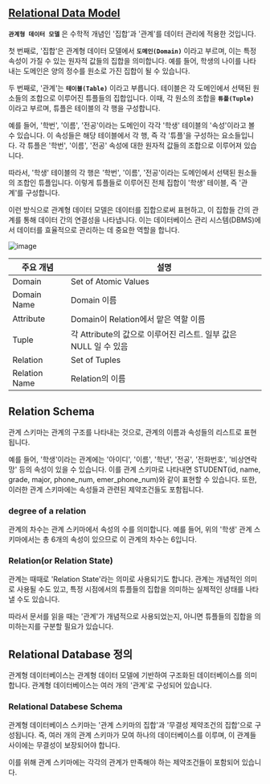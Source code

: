 ## [Relational Data Model](https://www.youtube.com/watch?v=gjcbqZjlXjM&list=PLcXyemr8ZeoREWGhhZi5FZs6cvymjIBVe&index=2)

**`관계형 데이터 모델`** 은 수학적 개념인 '집합'과 '관계'를 데이터 관리에 적용한 것입니다.

첫 번째로, '집합'은 관계형 데이터 모델에서 **`도메인(Domain)`** 이라고 부르며, 이는 특정 속성이 가질 수 있는 원자적 값들의 집합을 의미합니다. 예를 들어, 학생의 나이를 나타내는 도메인은 양의 정수를 원소로 가진 집합이 될 수 있습니다.

두 번째로, '관계'는 **`테이블(Table)`** 이라고 부릅니다. 테이블은 각 도메인에서 선택된 원소들의 조합으로 이루어진 튜플들의 집합입니다. 이때, 각 원소의 조합을 **`튜플(Tuple)`** 이라고 부르며, 튜플은 테이블의 각 행을 구성합니다.

예를 들어, '학번', '이름', '전공'이라는 도메인이 각각 '학생' 테이블의 '속성'이라고 볼 수 있습니다. 이 속성들은 해당 테이블에서 각 행, 즉 각 '튜플'을 구성하는 요소들입니다. 각 튜플은 '학번', '이름', '전공' 속성에 대한 원자적 값들의 조합으로 이루어져 있습니다.

따라서, '학생' 테이블의 각 행은 '학번', '이름', '전공'이라는 도메인에서 선택된 원소들의 조합인 튜플입니다. 이렇게 튜플들로 이루어진 전체 집합이 '학생' 테이블, 즉 '관계'를 구성합니다.

이런 방식으로 관계형 데이터 모델은 데이터를 집합으로써 표현하고, 이 집합들 간의 관계를 통해 데이터 간의 연결성을 나타냅니다. 이는 데이터베이스 관리 시스템(DBMS)에서 데이터를 효율적으로 관리하는 데 중요한 역할을 합니다.

![image](https://github.com/velyvelylovely/Database/assets/98696925/b1051876-802c-44ee-92e5-6af92b647d58)

| 주요 개념 | 설명 |
| --- | --- |
| Domain | Set of Atomic Values |  
| Domain Name | Domain 이름 |
| Attribute | Domain이 Relation에서 맡은 역할 이름 |
| Tuple | 각 Attribute의 값으로 이루어진 리스트. 일부 값은 NULL 일 수 있음 |
| Relation | Set of Tuples |
| Relation Name | Relation의 이름 |

## Relation Schema

관계 스키마는 관계의 구조를 나타내는 것으로, 관계의 이름과 속성들의 리스트로 표현됩니다. 

예를 들어, '학생'이라는 관계에는 '아이디', '이름', '학년', '전공', '전화번호', '비상연락망' 등의 속성이 있을 수 있습니다. 이를 관계 스키마로 나타내면 STUDENT(id, name, grade, major, phone_num, emer_phone_num)와 같이 표현할 수 있습니다. 또한, 이러한 관계 스키마에는 속성들과 관련된 제약조건들도 포함됩니다.

### degree of a relation

관계의 차수는 관계 스키마에서 속성의 수를 의미합니다. 예를 들어, 위의 '학생' 관계 스키마에서는 총 6개의 속성이 있으므로 이 관계의 차수는 6입니다.

### Relation(or Relation State)

관계는 때때로 'Relation State'라는 의미로 사용되기도 합니다. 관계는 개념적인 의미로 사용될 수도 있고, 특정 시점에서의 튜플들의 집합을 의미하는 실제적인 상태를 나타낼 수도 있습니다. 

따라서 문서를 읽을 때는 '관계'가 개념적으로 사용되었는지, 아니면 튜플들의 집합을 의미하는지를 구분할 필요가 있습니다.

## Relational Database 정의

관계형 데이터베이스는 관계형 데이터 모델에 기반하여 구조화된 데이터베이스를 의미합니다. 관계형 데이터베이스는 여러 개의 '관계'로 구성되어 있습니다.

### Relational Databese Schema

관계형 데이터베이스 스키마는 '관계 스키마의 집합'과 '무결성 제약조건의 집합'으로 구성됩니다. 즉, 여러 개의 관계 스키마가 모여 하나의 데이터베이스를 이루며, 이 관계들 사이에는 무결성이 보장되어야 합니다. 

이를 위해 관계 스키마에는 각각의 관계가 만족해야 하는 제약조건들이 포함되어 있습니다.

